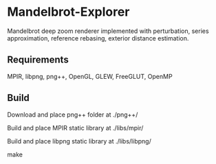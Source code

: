 # Mandelbrot-Explorer

Mandelbrot deep zoom renderer implemented with perturbation, series approximation, reference rebasing, exterior distance estimation.

## Requirements

MPIR, libpng, png++, OpenGL, GLEW, FreeGLUT, OpenMP

## Build

Download and place png++ folder at ./png++/

Build and place MPIR static library at ./libs/mpir/

Build and place libpng static library at ./libs/libpng/

make
